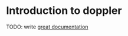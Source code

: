 # Introduction to doppler

TODO: write [great documentation](http://jacobian.org/writing/great-documentation/what-to-write/)
